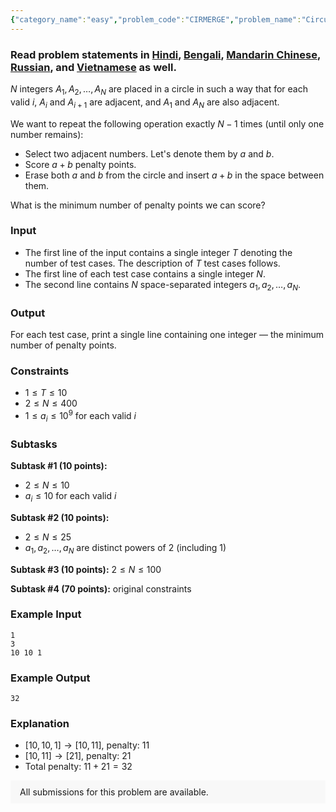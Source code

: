 ```yaml
---
{"category_name":"easy","problem_code":"CIRMERGE","problem_name":"Circular Merging","problemComponents":{"constraints":"","constraintsState":false,"subtasks":"","subtasksState":false,"inputFormat":"","inputFormatState":false,"outputFormat":"","outputFormatState":false,"sampleTestCases":{"0":{"id":1,"input":"1\n3\n10 10 1","output":32,"explanation":"- $[10,10,1] \\rightarrow [10, 11]$, penalty:  $11$\n- $[10,11] \\rightarrow [21]$, penalty:  $21$\n- Total penalty: $11+21=32$","isDeleted":false}}},"video_editorial_url":"https://youtu.be/YquHRBZBN1o","languages_supported":{"0":"CPP14","1":"C","2":"JAVA","3":"PYTH 3.6","4":"PYTH","5":"PYP3","6":"CS2","7":"ADA","8":"PYPY","9":"TEXT","10":"PAS fpc","11":"NODEJS","12":"RUBY","13":"PHP","14":"GO","15":"HASK","16":"TCL","17":"PERL","18":"SCALA","19":"LUA","20":"kotlin","21":"BASH","22":"JS","23":"LISP sbcl","24":"rust","25":"PAS gpc","26":"BF","27":"CLOJ","28":"R","29":"D","30":"CAML","31":"FORT","32":"ASM","33":"swift","34":"FS","35":"WSPC","36":"LISP clisp","37":"SQL","38":"SCM guile","39":"PERL6","40":"ERL","41":"CLPS","42":"ICK","43":"NICE","44":"PRLG","45":"ICON","46":"COB","47":"SCM chicken","48":"PIKE","49":"SCM qobi","50":"ST","51":"NEM"},"max_timelimit":4,"source_sizelimit":50000,"problem_author":"erfaniaa","problem_tester":"","date_added":"15-06-2019","tags":{"0":"dynamic","1":"easy","2":"erfaniaa","3":"july19","4":"long"},"problem_difficulty_level":"Easy-Medium","best_tag":"Dynamic Programming","editorial_url":"https://discuss.codechef.com/problems/CIRMERGE","time":{"view_start_date":1563183002,"submit_start_date":1563183002,"visible_start_date":1563183002,"end_date":1735669800},"is_direct_submittable":false,"problemDiscussURL":"https://discuss.codechef.com/search?q=CIRMERGE","is_proctored":false,"visitedContests":{},"layout":"problem"}
---
```

### Read problem statements in [Hindi](https://www.codechef.com/download/translated/JULY19/hindi/CIRMERGE.pdf), [Bengali](https://www.codechef.com/download/translated/JULY19/bengali/CIRMERGE.pdf), [Mandarin Chinese](https://www.codechef.com/download/translated/JULY19/mandarin/CIRMERGE.pdf), [Russian](https://www.codechef.com/download/translated/JULY19/russian/CIRMERGE.pdf), and [Vietnamese](https://www.codechef.com/download/translated/JULY19/vietnamese/CIRMERGE.pdf) as well.

$N$ integers $A_1, A_2, \ldots, A_N$ are placed in a circle in such a way that for each valid $i$, $A_i$ and $A_{i+1}$ are adjacent, and $A_1$ and $A_N$ are also adjacent.

We want to repeat the following operation exactly $N-1$ times (until only one number remains):
- Select two adjacent numbers. Let's denote them by $a$ and $b$.
- Score $a+b$ penalty points.
- Erase both $a$ and $b$ from the circle and insert $a+b$ in the space between them.

What is the minimum number of penalty points we can score?

### Input
- The first line of the input contains a single integer $T$ denoting the number of test cases. The description of $T$ test cases follows.
- The first line of each test case contains a single integer $N$.
- The second line contains $N$ space-separated integers $a_1, a_2, \ldots, a_N$.

### Output
For each test case, print a single line containing one integer — the minimum number of penalty points.

### Constraints 
- $1 \le T \le 10$
- $2 \le N \le 400$
- $1 \le a_i \le 10^9$ for each valid $i$

### Subtasks
**Subtask #1 (10 points):**
- $2 \le N \le 10$
- $a_i \le 10$ for each valid $i$

**Subtask #2 (10 points):**
- $2 \le N \le 25$
- $a_1, a_2, \ldots, a_N$ are distinct powers of $2$ (including $1$)

**Subtask #3 (10 points):** $2 \le N \le 100$

**Subtask #4 (70 points):** original constraints

### Example Input
```
1
3
10 10 1
```

### Example Output
```
32
```

### Explanation

- $[10,10,1] \rightarrow [10, 11]$, penalty:  $11$
- $[10,11] \rightarrow [21]$, penalty:  $21$
- Total penalty: $11+21=32$


<aside style='background: #f8f8f8;padding: 10px 15px;'><div>All submissions for this problem are available.</div></aside>